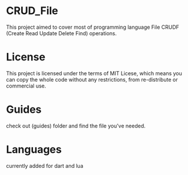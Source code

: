 # CRUD_File
This project aimed to cover most of programming language File CRUDF (Create Read Update Delete Find) operations.

# License
This project is licensed under the terms of MIT Licese, which means you can copy the whole code without any restrictions, from re-distribute or commercial use.

# Guides
check out (guides) folder and find the file you've needed.

# Languages
currently added for dart and lua
